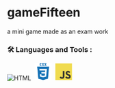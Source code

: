 # gameFifteen
a mini game made as an exam work

### :hammer_and_wrench: Languages and Tools :
<div>
  <img src="https://github.com/devicons/devicon/blob/master/icons/html5/c#.svg" title="C#" alt="HTML" width="40" height="40"/>&nbsp;
  <img src="https://github.com/devicons/devicon/blob/master/icons/css3/css3-plain-wordmark.svg"  title="CSS3" alt="CSS" width="40" height="40"/>&nbsp;
  <img src="https://github.com/devicons/devicon/blob/master/icons/javascript/javascript-original.svg" title="JavaScript" alt="JavaScript" width="40" height="40"/>&nbsp;
</div>
